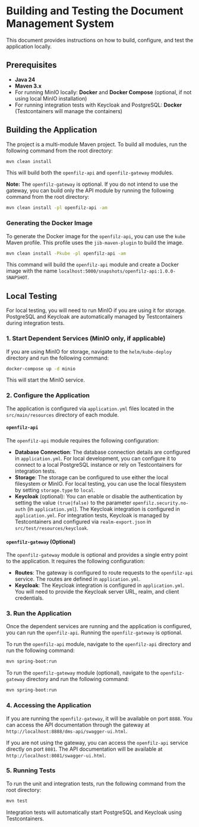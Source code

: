 
# Building and Testing the Document Management System

This document provides instructions on how to build, configure, and test the application locally.

## Prerequisites

*   **Java 24**
*   **Maven 3.x**
*   For running MinIO locally: **Docker** and **Docker Compose** (optional, if not using local MinIO installation)
*   For running integration tests with Keycloak and PostgreSQL: **Docker** (Testcontainers will manage the containers)  

## Building the Application

The project is a multi-module Maven project. To build all modules, run the following command from the root directory:

```bash
mvn clean install
```

This will build both the `openfilz-api` and `openfilz-gateway` modules.

**Note:** The `openfilz-gateway` is optional. If you do not intend to use the gateway, you can build only the API module by running the following command from the root directory:
```bash
mvn clean install -pl openfilz-api -am
```

### Generating the Docker Image

To generate the Docker image for the `openfilz-api`, you can use the `kube` Maven profile. This profile uses the `jib-maven-plugin` to build the image.

```bash
mvn clean install -Pkube -pl openfilz-api -am
```

This command will build the `openfilz-api` module and create a Docker image with the name `localhost:5000/snapshots/openfilz-api:1.0.0-SNAPSHOT`.

## Local Testing

For local testing, you will need to run MinIO if you are using it for storage. PostgreSQL and Keycloak are automatically managed by Testcontainers during integration tests.

### 1. Start Dependent Services (MinIO only, if applicable)

If you are using MinIO for storage, navigate to the `helm/kube-deploy` directory and run the following command:

```bash
docker-compose up -d minio
```

This will start the MinIO service.

### 2. Configure the Application

The application is configured via `application.yml` files located in the `src/main/resources` directory of each module.

#### `openfilz-api`

The `openfilz-api` module requires the following configuration:

*   **Database Connection**: The database connection details are configured in `application.yml`. For local development, you can configure it to connect to a local PostgreSQL instance or rely on Testcontainers for integration tests.
*   **Storage**: The storage can be configured to use either the local filesystem or MinIO. For local testing, you can use the local filesystem by setting `storage.type` to `local`.
*   **Keycloak** (optional): You can enable or disable the authentication by setting the value `(true|false)` to the parameter `openfilz.security.no-auth` (in `application.yml`). The Keycloak integration is configured in `application.yml`. For integration tests, Keycloak is managed by Testcontainers and configured via `realm-export.json` in `src/test/resources/keycloak`.

#### `openfilz-gateway` (Optional)

The `openfilz-gateway` module is optional and provides a single entry point to the application. It requires the following configuration:

*   **Routes**: The gateway is configured to route requests to the `openfilz-api` service. The routes are defined in `application.yml`.
*   **Keycloak**: The Keycloak integration is configured in `application.yml`. You will need to provide the Keycloak server URL, realm, and client credentials.

### 3. Run the Application

Once the dependent services are running and the application is configured, you can run the `openfilz-api`. Running the `openfilz-gateway` is optional.

To run the `openfilz-api` module, navigate to the `openfilz-api` directory and run the following command:

```bash
mvn spring-boot:run
```

To run the `openfilz-gateway` module (optional), navigate to the `openfilz-gateway` directory and run the following command:

```bash
mvn spring-boot:run
```

### 4. Accessing the Application

If you are running the `openfilz-gateway`, it will be available on port `8888`. You can access the API documentation through the gateway at `http://localhost:8888/dms-api/swagger-ui.html`.

If you are not using the gateway, you can access the `openfilz-api` service directly on port `8081`. The API documentation will be available at `http://localhost:8081/swagger-ui.html`.

### 5. Running Tests

To run the unit and integration tests, run the following command from the root directory:

```bash
mvn test
```

Integration tests will automatically start PostgreSQL and Keycloak using Testcontainers.